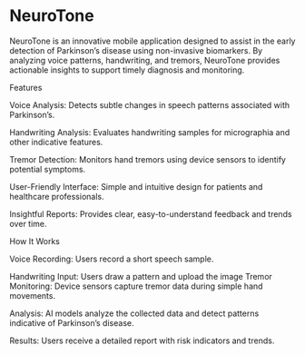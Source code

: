 # NeuroTone


NeuroTone is an innovative mobile application designed to assist in the early detection of Parkinson’s disease using non-invasive biomarkers. By analyzing voice patterns, handwriting, and tremors, NeuroTone provides actionable insights to support timely diagnosis and monitoring.

Features

Voice Analysis: Detects subtle changes in speech patterns associated with Parkinson’s.

Handwriting Analysis: Evaluates handwriting samples for micrographia and other indicative features.

Tremor Detection: Monitors hand tremors using device sensors to identify potential symptoms.

User-Friendly Interface: Simple and intuitive design for patients and healthcare professionals.

Insightful Reports: Provides clear, easy-to-understand feedback and trends over time.

How It Works

Voice Recording: Users record a short speech sample.

Handwriting Input: Users draw a pattern and upload the image
Tremor Monitoring: Device sensors capture tremor data during simple hand movements.

Analysis: AI models analyze the collected data and detect patterns indicative of Parkinson’s disease.

Results: Users receive a detailed report with risk indicators and trends.
